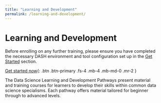 ```yaml
---
title: "Learning and Development"
permalink: /learning-and-development/
---
```


# Learning and Development

Before enrolling on any further training, please ensure you have completed the necessary DASH environment and tool configuration 
set up in the [Get Started](/get-started) section. 

[Get started now](/get-started){: .btn .btn-primary .fs-4 .mb-4 .mb-md-0 .mr-2 }

The Data Science Learning and Development Pathways present material and training courses for learners to develop their skills 
within common data science specialisms. Each pathway offers material tailored for beginner through to advanced levels.